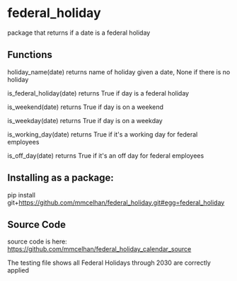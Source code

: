 # federal_holiday
package that returns if a date is a federal holiday

## Functions

holiday_name(date)
returns name of holiday given a date, None if there is no holiday

is_federal_holiday(date)
returns True if day is a federal holiday

is_weekend(date)
returns True if day is on a weekend

is_weekday(date)
returns True if day is on a weekday


is_working_day(date)
returns True if it's a working day for federal employees

is_off_day(date)
returns True if it's an off day for federal employees

## Installing as a package:
pip install git+https://github.com/mmcelhan/federal_holiday.git#egg=federal_holiday

## Source Code
source code is here:
https://github.com/mmcelhan/federal_holiday_calendar_source

The testing file shows all Federal Holidays through 2030 are correctly applied

